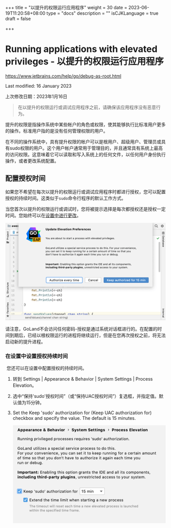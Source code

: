 +++
title = "以提升的权限运行应用程序"
weight = 30
date = 2023-06-19T11:20:58+08:00
type = "docs"
description = ""
isCJKLanguage = true
draft = false

+++
# Running applications with elevated privileges﻿ - 以提升的权限运行应用程序

https://www.jetbrains.com/help/go/debug-as-root.html

Last modified: 16 January 2023

上次修改日期：2023年1月16日


> ​	在以提升的权限运行或调试应用程序之前，请确保该应用程序没有恶意行为。

​	提升的权限是指操作系统中某些帐户的角色或权限，使其能够执行比标准用户更多的操作。标准用户指的是没有任何管理权限的用户。

​	在不同的操作系统中，具有提升权限的帐户可以是根用户、超级用户、管理员或具有sudo权限的用户。这个用户帐户通常用于管理目的，并且通常具有系统上最高的访问权限。这意味着它可以读取和写入系统上的任何文件，以任何用户身份执行操作，或者更改系统配置。

## 配置授权时间

​	如果您不希望在每次以提升的权限运行或调试应用程序时都进行授权，您可以配置授权的持续时间。这类似于`sudo`命令行程序的默认工作方式。

​	当您首次以提升的权限运行或调试时，您将被提示选择是每次都授权还是授权一定时间。您始终可以在[设置中进行更改](https://www.jetbrains.com/help/go/debug-as-root.html#authorize-settings)。

![Authorization preferences dialog](RunningApplicationsWithElevatedPrivileges_img/go_debug_as_root_dialog.png)



​	请注意，GoLand不会访问任何密码-授权是通过系统对话框进行的。在配置的时间到期后，已经以根权限运行的进程将继续运行，但是在您再次授权之前，将无法启动新的提升进程。

### 在设置中设置授权持续时间

​	您还可以在设置中配置授权的持续时间。

1. 转到 Settings | Appearance & Behavior | System Settings | Process Elevation。

3. 选中“保持'sudo'授权时间”（或“保持UAC授权时间”）复选框，并指定值。默认值为15分钟。

4. Set the Keep 'sudo' authorization for (Keep UAC authorization for) checkbox and specify the value. The default is 15 minutes.

   ![Authorization time settings](RunningApplicationsWithElevatedPrivileges_img/go_debug_as_root_settings.png)
